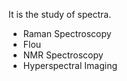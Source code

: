 It is the study of spectra.


- Raman Spectroscopy
- Flou
- NMR Spectroscopy
- Hyperspectral Imaging